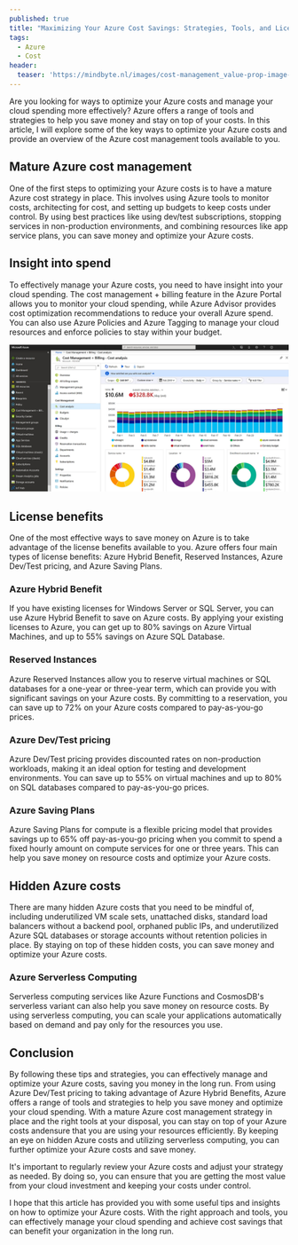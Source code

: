```yaml
---
published: true
title: "Maximizing Your Azure Cost Savings: Strategies, Tools, and License Benefits"
tags:
  - Azure
  - Cost
header:
  teaser: 'https://mindbyte.nl/images/cost-management_value-prop-image-3.png'
---
```


Are you looking for ways to optimize your Azure costs and manage your cloud spending more effectively? Azure offers a range of tools and strategies to help you save money and stay on top of your costs. In this article, I will explore some of the key ways to optimize your Azure costs and provide an overview of the Azure cost management tools available to you.

## Mature Azure cost management

One of the first steps to optimizing your Azure costs is to have a mature Azure cost strategy in place. This involves using Azure tools to monitor costs, architecting for cost, and setting up budgets to keep costs under control. By using best practices like using dev/test subscriptions, stopping services in non-production environments, and combining resources like app service plans, you can save money and optimize your Azure costs.

## Insight into spend

To effectively manage your Azure costs, you need to have insight into your cloud spending. The cost management + billing feature in the Azure Portal allows you to monitor your cloud spending, while Azure Advisor provides cost optimization recommendations to reduce your overall Azure spend. You can also use Azure Policies and Azure Tagging to manage your cloud resources and enforce policies to stay within your budget.

![](/images/cost-management_value-prop-image-3.png)

## License benefits

One of the most effective ways to save money on Azure is to take advantage of the license benefits available to you. Azure offers four main types of license benefits: Azure Hybrid Benefit, Reserved Instances, Azure Dev/Test pricing, and Azure Saving Plans.

### Azure Hybrid Benefit

If you have existing licenses for Windows Server or SQL Server, you can use Azure Hybrid Benefit to save on Azure costs. By applying your existing licenses to Azure, you can get up to 80% savings on Azure Virtual Machines, and up to 55% savings on Azure SQL Database.

### Reserved Instances

Azure Reserved Instances allow you to reserve virtual machines or SQL databases for a one-year or three-year term, which can provide you with significant savings on your Azure costs. By committing to a reservation, you can save up to 72% on your Azure costs compared to pay-as-you-go prices.

### Azure Dev/Test pricing

Azure Dev/Test pricing provides discounted rates on non-production workloads, making it an ideal option for testing and development environments. You can save up to 55% on virtual machines and up to 80% on SQL databases compared to pay-as-you-go prices.

### Azure Saving Plans

Azure Saving Plans for compute is a flexible pricing model that provides savings up to 65% off pay-as-you-go pricing when you commit to spend a fixed hourly amount on compute services for one or three years. This can help you save money on resource costs and optimize your Azure costs.

## Hidden Azure costs

There are many hidden Azure costs that you need to be mindful of, including underutilized VM scale sets, unattached disks, standard load balancers without a backend pool, orphaned public IPs, and underutilized Azure SQL databases or storage accounts without retention policies in place. By staying on top of these hidden costs, you can save money and optimize your Azure costs.

### Azure Serverless Computing

Serverless computing services like Azure Functions and CosmosDB's serverless variant can also help you save money on resource costs. By using serverless computing, you can scale your applications automatically based on demand and pay only for the resources you use.

## Conclusion

By following these tips and strategies, you can effectively manage and optimize your Azure costs, saving you money in the long run. From using Azure Dev/Test pricing to taking advantage of Azure Hybrid Benefits, Azure offers a range of tools and strategies to help you save money and optimize your cloud spending. With a mature Azure cost management strategy in place and the right tools at your disposal, you can stay on top of your Azure costs andensure that you are using your resources efficiently. By keeping an eye on hidden Azure costs and utilizing serverless computing, you can further optimize your Azure costs and save money.

It's important to regularly review your Azure costs and adjust your strategy as needed. By doing so, you can ensure that you are getting the most value from your cloud investment and keeping your costs under control.

I hope that this article has provided you with some useful tips and insights on how to optimize your Azure costs. With the right approach and tools, you can effectively manage your cloud spending and achieve cost savings that can benefit your organization in the long run.
